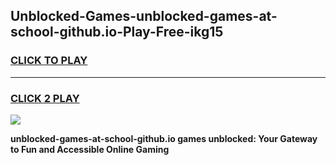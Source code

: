 
## Unblocked-Games-unblocked-games-at-school-github.io-Play-Free-ikg15
<h3>
<a href="https://premium76.site?title=unblocked-games-at-school-github.io&ref=18A">CLICK TO PLAY</a></h3>
<hr>

<h3>
<a href="https://premium76.site?title=unblocked-games-at-school-github.io&ref=18A">CLICK 2 PLAY</a>
  
</h3>

<a href="https://premium76.site?title=unblocked-games-at-school-github.io&ref=18A"><img src="https://clearcache.store/games.png"></a>


**unblocked-games-at-school-github.io games unblocked: Your Gateway to Fun and Accessible Online Gaming**
